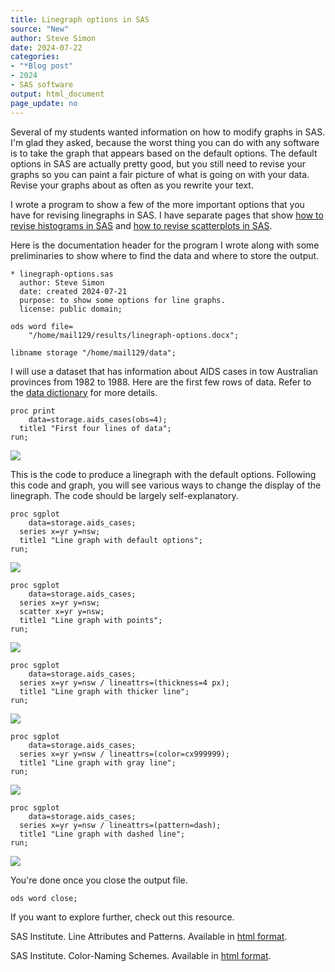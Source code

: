 ```yaml
---
title: Linegraph options in SAS
source: "New"
author: Steve Simon
date: 2024-07-22
categories:
- "*Blog post"
- 2024
- SAS software
output: html_document
page_update: no
---
```


Several of my students wanted information on how to modify graphs in SAS. I'm glad they asked, because the worst thing you can do with any software is to take the graph that appears based on the default options. The default options in SAS are actually pretty good, but you still need to revise your graphs so you can paint a fair picture of what is going on with your data. Revise your graphs about as often as you rewrite your text.

I wrote a program to show a few of the more important options that you have for revising linegraphs in SAS.  I have separate pages that show  [how to revise histograms in SAS][sim4] and [how to revise scatterplots in SAS][sim5].

<!---more--->

Here is the documentation header for the program I wrote along with some preliminaries to show where to find the data and where to store the output.

```{}
* linegraph-options.sas
  author: Steve Simon
  date: created 2024-07-21
  purpose: to show some options for line graphs.
  license: public domain;

ods word file=
    "/home/mail129/results/linegraph-options.docx";

libname storage "/home/mail129/data";
```

I will use a dataset that has information about AIDS cases in tow Australian provinces from 1982 to 1988. Here are the first few rows of data. Refer to the [data dictionary][sim3] for more details.

[sim3]: https://github.com/pmean/datasets/blob/master/aids-cases.yaml

```{}
proc print
    data=storage.aids_cases(obs=4);
  title1 "First four lines of data";
run;
```

![](http://www.pmean.com/new-images/24/sas-linegraph-options-01.png)

This is the code to produce a linegraph with the default options. Following this code and graph, you will see various ways to change the display of the linegraph. The code should be largely self-explanatory.

```{}
proc sgplot
    data=storage.aids_cases;
  series x=yr y=nsw;
  title1 "Line graph with default options";
run;
```

![](http://www.pmean.com/new-images/24/sas-linegraph-options-02.png)

```{}
proc sgplot
    data=storage.aids_cases;
  series x=yr y=nsw;
  scatter x=yr y=nsw;
  title1 "Line graph with points";
run;
```

![](http://www.pmean.com/new-images/24/sas-linegraph-options-03.png)

```{}
proc sgplot
    data=storage.aids_cases;
  series x=yr y=nsw / lineattrs=(thickness=4 px);
  title1 "Line graph with thicker line";
run;
```

![](http://www.pmean.com/new-images/24/sas-linegraph-options-04.png)

```{}
proc sgplot
    data=storage.aids_cases;
  series x=yr y=nsw / lineattrs=(color=cx999999);
  title1 "Line graph with gray line";
run;
```

![](http://www.pmean.com/new-images/24/sas-linegraph-options-05.png)

```{}
proc sgplot
    data=storage.aids_cases;
  series x=yr y=nsw / lineattrs=(pattern=dash);
  title1 "Line graph with dashed line";
run;
```

![](http://www.pmean.com/new-images/24/sas-linegraph-options-06.png)

You're done once you close the output file.

```{}
ods word close;
```

If you want to explore further, check out this resource.

SAS Institute. Line Attributes and Patterns. Available in [html format][sas1].

SAS Institute. Color-Naming Schemes. Available in [html format][sas2].

[sas1]: https://documentation.sas.com/doc/en/pgmsascdc/9.4_3.5/grstatproc/p0er4dg9tojp05n1sf7maeqdz1d8.htm
[sas2]: https://documentation.sas.com/doc/en/pgmsascdc/9.4_3.5/grstatproc/p0edl20cvxxmm9n1i9ht3n21eict.htm

[sim4]: http://new.pmean.com/sas-histogram-options/
[sim5]: http://new.pmean.com/sas-scatterplot-options/
